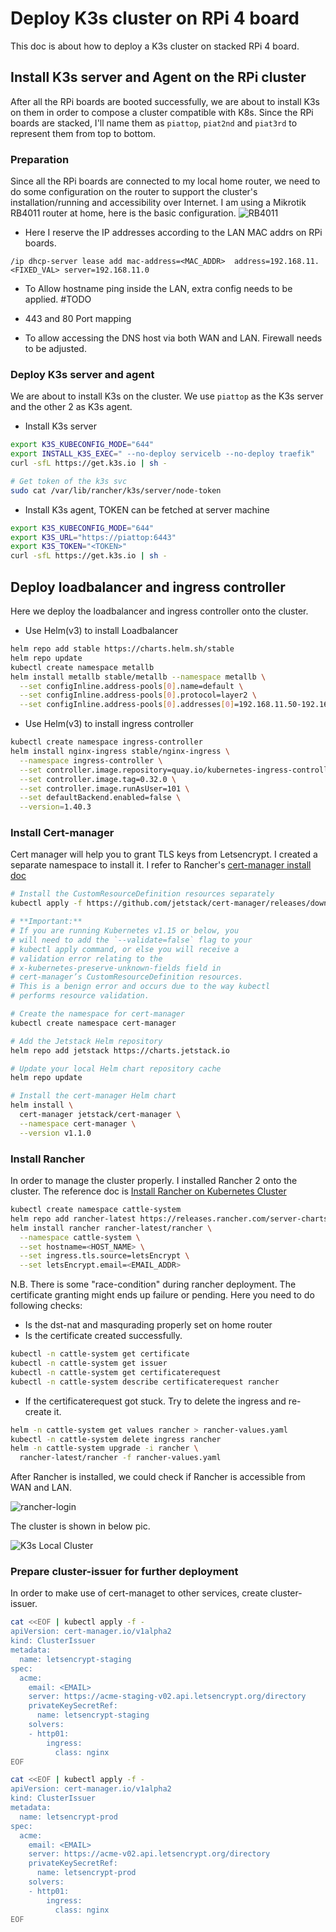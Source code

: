 # Deploy K3s cluster on RPi 4 board

This doc is about how to deploy a K3s cluster on stacked RPi 4 board.

## Install K3s server and Agent on the RPi cluster

After all the RPi boards are booted successfully, we are about to install K3s on them in order to compose a cluster compatible with K8s. Since the RPi boards are stacked, I'll name them as `piattop`, `piat2nd` and `piat3rd` to represent them from top to bottom.

### Preparation

Since all the RPi boards are connected to my local home router, we need to do some configuration on the router to support the cluster's installation/running and accessibility over Internet. I am using a Mikrotik RB4011 router at home, here is the basic configuration.
![RB4011](https://i.mt.lv/cdn/rb_images/1633_l.jpg)

- Here I reserve the IP addresses according to the LAN MAC addrs on RPi boards.
```
/ip dhcp-server lease add mac-address=<MAC_ADDR>  address=192.168.11.<FIXED_VAL> server=192.168.11.0
```

- To Allow hostname ping inside the LAN, extra config needs to be applied. #TODO

- 443 and 80 Port mapping

- To allow accessing the DNS host via both WAN and LAN. Firewall needs to be adjusted.

### Deploy K3s server and agent

We are about to install K3s on the cluster. We use `piattop` as the K3s server and the other 2 as K3s agent.

- Install K3s server

```bash
export K3S_KUBECONFIG_MODE="644"
export INSTALL_K3S_EXEC=" --no-deploy servicelb --no-deploy traefik"
curl -sfL https://get.k3s.io | sh -

# Get token of the k3s svc
sudo cat /var/lib/rancher/k3s/server/node-token
```

- Install K3s agent, TOKEN can be fetched at server machine 

```bash
export K3S_KUBECONFIG_MODE="644"
export K3S_URL="https://piattop:6443"
export K3S_TOKEN="<TOKEN>"
curl -sfL https://get.k3s.io | sh -
```

## Deploy loadbalancer and ingress controller

Here we deploy the loadbalancer and ingress controller onto the cluster.

- Use Helm(v3) to install Loadbalancer

```bash
helm repo add stable https://charts.helm.sh/stable
helm repo update
kubectl create namespace metallb
helm install metallb stable/metallb --namespace metallb \
  --set configInline.address-pools[0].name=default \
  --set configInline.address-pools[0].protocol=layer2 \
  --set configInline.address-pools[0].addresses[0]=192.168.11.50-192.168.11.60
```

- Use Helm(v3) to install ingress controller

```bash
kubectl create namespace ingress-controller
helm install nginx-ingress stable/nginx-ingress \
  --namespace ingress-controller \
  --set controller.image.repository=quay.io/kubernetes-ingress-controller/nginx-ingress-controller-arm64 \
  --set controller.image.tag=0.32.0 \
  --set controller.image.runAsUser=101 \
  --set defaultBackend.enabled=false \
  --version=1.40.3
```

### Install Cert-manager

Cert manager will help you to grant TLS keys from Letsencrypt. I created a separate namespace to install it. I refer to Rancher's [cert-manager install doc](https://rancher.com/docs/rancher/v2.x/en/installation/k8s-install/helm-rancher/#5-install-cert-manager)

```bash
# Install the CustomResourceDefinition resources separately
kubectl apply -f https://github.com/jetstack/cert-manager/releases/download/v1.1.0/cert-manager.crds.yaml

# **Important:**
# If you are running Kubernetes v1.15 or below, you
# will need to add the `--validate=false` flag to your
# kubectl apply command, or else you will receive a
# validation error relating to the
# x-kubernetes-preserve-unknown-fields field in
# cert-manager’s CustomResourceDefinition resources.
# This is a benign error and occurs due to the way kubectl
# performs resource validation.

# Create the namespace for cert-manager
kubectl create namespace cert-manager

# Add the Jetstack Helm repository
helm repo add jetstack https://charts.jetstack.io

# Update your local Helm chart repository cache
helm repo update

# Install the cert-manager Helm chart
helm install \
  cert-manager jetstack/cert-manager \
  --namespace cert-manager \
  --version v1.1.0
```

### Install Rancher

In order to manage the cluster properly. I installed Rancher 2 onto the cluster. The reference doc is [Install Rancher on Kubernetes Cluster](https://rancher.com/docs/rancher/v2.x/en/installation/k8s-install/helm-rancher/)

```bash
kubectl create namespace cattle-system
helm repo add rancher-latest https://releases.rancher.com/server-charts/latest
helm install rancher rancher-latest/rancher \
  --namespace cattle-system \
  --set hostname=<HOST_NAME> \
  --set ingress.tls.source=letsEncrypt \
  --set letsEncrypt.email=<EMAIL_ADDR>
```

N.B. There is some "race-condition" during rancher deployment. The certificate granting might ends up failure or pending. Here you need to do following checks:

- Is the dst-nat and masqurading properly set on home router
- Is the certificate created successfully.

```bash
kubectl -n cattle-system get certificate
kubectl -n cattle-system get issuer
kubectl -n cattle-system get certificaterequest
kubectl -n cattle-system describe certificaterequest rancher
```

- If the certificaterequest got stuck. Try to delete the ingress and re-create it.

```bash
helm -n cattle-system get values rancher > rancher-values.yaml
kubectl -n cattle-system delete ingress rancher
helm -n cattle-system upgrade -i rancher \
  rancher-latest/rancher -f rancher-values.yaml
```

After Rancher is installed, we could check if Rancher is accessible from WAN and LAN.

![rancher-login](https://user-images.githubusercontent.com/944672/81685208-2f4f9900-9458-11ea-8e03-6aab82e399b9.png)

The cluster is shown in below pic.

![K3s Local Cluster](https://user-images.githubusercontent.com/944672/82371075-e0869e00-9a19-11ea-8ecd-0c8516faaa56.png)

### Prepare cluster-issuer for further deployment

In order to make use of cert-managet to other services, create cluster-issuer.

```bash
cat <<EOF | kubectl apply -f -
apiVersion: cert-manager.io/v1alpha2
kind: ClusterIssuer
metadata:
  name: letsencrypt-staging
spec:
  acme:
    email: <EMAIL>
    server: https://acme-staging-v02.api.letsencrypt.org/directory
    privateKeySecretRef:
      name: letsencrypt-staging
    solvers:
    - http01:
        ingress:
          class: nginx
EOF

cat <<EOF | kubectl apply -f -
apiVersion: cert-manager.io/v1alpha2
kind: ClusterIssuer
metadata:
  name: letsencrypt-prod
spec:
  acme:
    email: <EMAIL>
    server: https://acme-v02.api.letsencrypt.org/directory
    privateKeySecretRef:
      name: letsencrypt-prod
    solvers:
    - http01:
        ingress:
          class: nginx
EOF
```
